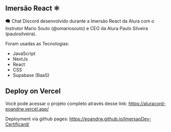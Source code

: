 ## Imersão React ⚛️  
🗨️ Chat Discord desenvolvido durante a Imersão React da Alura com o Instrutor Mario Souto (@omariosouto) e CEO da Alura Paulo Silveira (paulosilveira).

Foram usadas as Tecnologias:
- JavaScript
- NextJs
- React
- CSS 
- Supabase (BaaS)

## Deploy on Vercel

Você pode acessar o projeto completo através desse link: 
https://aluracord-eoandrw.vercel.app/

Deployment via github pages: https://eoandrw.github.io/ImersaoDev-Certificard/
